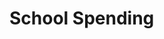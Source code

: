 # School Spending
<script type='text/javascript' src='https://prod-useast-a.online.tableau.com/javascripts/api/viz_v1.js'></script><div class='tableauPlaceholder' style='width: 1280px; height: 524px;'><object class='tableauViz' width='1280' height='524' style='display:none;'><param name='host_url' value='https%3A%2F%2Fprod-useast-a.online.tableau.com%2F' /> <param name='embed_code_version' value='3' /> <param name='site_root' value='&#47;t&#47;demitra' /><param name='name' value='EHSchoolSpending&#47;Sheet1' /><param name='tabs' value='no' /><param name='toolbar' value='yes' /><param name='showAppBanner' value='false' /></object></div>

